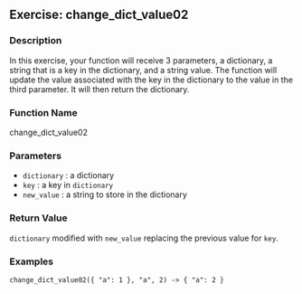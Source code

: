 Exercise: change_dict_value02
----------------------

### Description

In this exercise, your function will receive 3 parameters,
a dictionary, a string that is a key in the dictionary,
and a string value.  The function will update the value
associated with the key in the dictionary to the value
in the third parameter.  It will then return the dictionary.

### Function Name

change_dict_value02

### Parameters

* `dictionary` : a dictionary
* `key` : a key in `dictionary`
* `new_value` : a string to store in the dictionary

### Return Value

`dictionary` modified with `new_value` replacing the
previous value for `key`.

### Examples

    change_dict_value02({ "a": 1 }, "a", 2) -> { "a": 2 }
